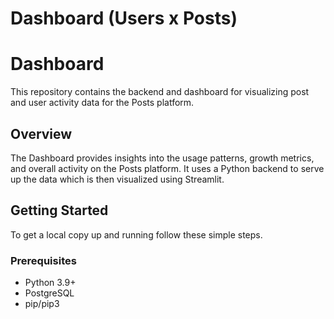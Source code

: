 # Dashboard (Users x Posts)

# Dashboard

This repository contains the backend and dashboard for visualizing post and user activity data for the Posts platform.

## Overview

The Dashboard provides insights into the usage patterns, growth metrics, and overall activity on the Posts platform. It uses a Python backend to serve up the data which is then visualized using Streamlit.

## Getting Started

To get a local copy up and running follow these simple steps.

### Prerequisites

- Python 3.9+
- PostgreSQL
- pip/pip3

